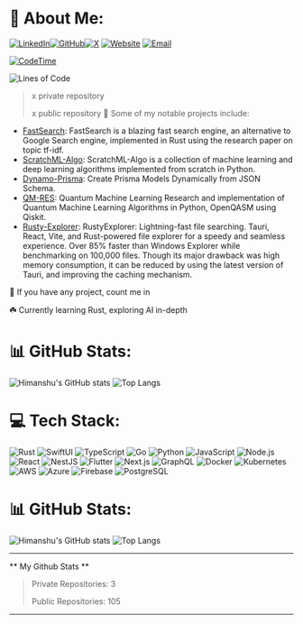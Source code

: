 # 💫 About Me:

[![LinkedIn](https://img.shields.io/badge/LinkedIn-%230077B5.svg?logo=linkedin&logoColor=white)](https://linkedin.com/in/himanshu-at/)[![GitHub](https://img.shields.io/badge/GitHub-%2312100E.svg?logo=github&logoColor=white)](https://github.com/himasnhu-at)[![X](https://img.shields.io/twitter/follow/Himansh806?label=Follow)](https://x.com/intent/follow?screen_name=Himansh806)
[![Website](https://img.shields.io/badge/Website-%230077B5.svg?logo=google-chrome&logoColor=white)](https://himasnhu-at.vercel.app)
[![Email](https://img.shields.io/badge/Email-D14836?logo=gmail&logoColor=white)](mailto:hyattherate2005@gmail.com)

[![CodeTime](https://wakatime.com/badge/user/018dbce3-dc14-44aa-9a25-88c7afc47d1b.svg)](https://wakatime.com/@018dbce3-dc14-44aa-9a25-88c7afc47d1b)

![Lines of Code](https://img.shields.io/badge/LOC%20Bot-20%20Million-blue)


  >
> x private repository
  >   
> x public repository
🎋 Some of my notable projects include:

- [FastSearch](https://github.com/himasnhu-at/fastsearch): FastSearch is a blazing fast search engine, an alternative to Google Search engine, implemented in Rust using the research paper on topic tf-idf.
- [ScratchML-Algo](https://github.com/Himasnhu-AT/ScratchML-Algo): ScratchML-Algo is a collection of machine learning and deep learning algorithms implemented from scratch in Python.
- [Dynamo-Prisma](https://github.com/techsavvyash/dynamo-prisma): Create Prisma Models Dynamically from JSON Schema.
- [QM-RES](https://github.com/Himasnhu-AT/QM-res): Quantum Machine Learning Research and implementation of Quantum Machine Learning Algorithms in Python, OpenQASM using Qiskit.
- [Rusty-Explorer](https://github.com/Himasnhu-AT/rusty-explorer): RustyExplorer: Lightning-fast file searching. Tauri, React, Vite, and Rust-powered file explorer for a speedy and seamless experience. Over 85% faster than Windows Explorer while benchmarking on 100,000 files. Though its major drawback was high memory consumption, it can be reduced by using the latest version of Tauri, and improving the caching mechanism.

🤝 If you have any project, count me in

☘️ Currently learning Rust, exploring AI in-depth

# 📊 GitHub Stats:

![Himanshu's GitHub stats](https://github-readme-stats.vercel.app/api?username=himasnhu-at&show_icons=true&theme=radical)
![Top Langs](https://github-readme-stats.vercel.app/api/top-langs/?username=himasnhu-at&layout=compact&theme=radical)

# 💻 Tech Stack:
![Rust](https://img.shields.io/badge/Rust-black?style=for-the-badge&logo=rust&logoColor=white)
![SwiftUI](https://img.shields.io/badge/SwiftUI-FA7343?style=for-the-badge&logo=swift&logoColor=white)
![TypeScript](https://img.shields.io/badge/TypeScript-007ACC?style=for-the-badge&logo=typescript&logoColor=white)
![Go](https://img.shields.io/badge/Go-00ADD8?style=for-the-badge&logo=go&logoColor=white)
![Python](https://img.shields.io/badge/Python-3670A0?style=for-the-badge&logo=python&logoColor=ffdd54)
![JavaScript](https://img.shields.io/badge/JavaScript-323330?style=for-the-badge&logo=javascript&logoColor=F7DF1E)
![Node.js](https://img.shields.io/badge/Node.js-339933?style=for-the-badge&logo=nodedotjs&logoColor=white)
![React](https://img.shields.io/badge/React-20232A?style=for-the-badge&logo=react&logoColor=61DAFB)
![NestJS](https://img.shields.io/badge/NestJS-E0234E?style=for-the-badge&logo=nestjs&logoColor=white)
![Flutter](https://img.shields.io/badge/Flutter-02569B?style=for-the-badge&logo=flutter&logoColor=white)
![Next.js](https://img.shields.io/badge/Next.js-000000?style=for-the-badge&logo=nextdotjs&logoColor=white)
![GraphQL](https://img.shields.io/badge/GraphQL-E10098?style=for-the-badge&logo=graphql&logoColor=white)
![Docker](https://img.shields.io/badge/Docker-2496ED?style=for-the-badge&logo=docker&logoColor=white)
![Kubernetes](https://img.shields.io/badge/Kubernetes-326CE5?style=for-the-badge&logo=kubernetes&logoColor=white)
![AWS](https://img.shields.io/badge/AWS-232F3E?style=for-the-badge&logo=amazonaws&logoColor=white)
![Azure](https://img.shields.io/badge/Azure-0078D4?style=for-the-badge&logo=microsoft-azure&logoColor=white)
![Firebase](https://img.shields.io/badge/Firebase-FFCA28?style=for-the-badge&logo=firebase&logoColor=black)
![PostgreSQL](https://img.shields.io/badge/PostgreSQL-336791?style=for-the-badge&logo=postgresql&logoColor=white)



<!-- Proudly created with GPRM ( https://gprm.itsvg.in ) -->

# 📊 GitHub Stats:

![Himanshu's GitHub stats](https://github-readme-stats.vercel.app/api?username=himasnhu-at&show_icons=true&theme=radical)
![Top Langs](https://github-readme-stats.vercel.app/api/top-langs/?username=himasnhu-at&layout=compact&theme=radical)

---
** My Github Stats **

> >
> Private Repositories: 3
  >
> Public Repositories: 105
---
